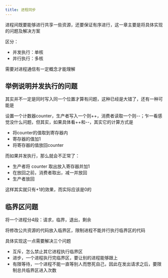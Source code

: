 ```yaml
---
title: 进程同步
---
```


进程间既要能够进行共享一些资源，还要保证有序进行，这一章主要是将具体实现的问题及解决方案

区分：

- 并发执行：单核
- 并行执行：多核

需要对进程通信有一定概念才能理解



## 举例说明并发执行的问题

其实并不一定是同时写入同一个位置才算有问题，这种已经是大错了，还有一种可能是

设置一个计数器counter，生产者写入一个则++，消费者读取一个则--；乍一看感觉没什么问题，但其实，如果具体看++和--，其实它的计算方式是

- 将counter的值取到寄存器内
- 寄存器的值加1
- 将寄存器的值放回counter

而如果并发执行，那么就会不正常了：

- 生产者将 counter 取出放入寄存器并加1
- 在放回之前，消费者取出，减一并放回
- 生产者放回

这样其实就只有+1的效果，而实际应该是0的



## 临界区问题

将一个进程分4段：请求，临界，退出，剩余



将修改公共资源的代码放入临界区，限制进程不能并行执行临界区的代码

具体实现这一点需要解决三个问题

- 互斥，怎么禁止其它进程执行临界区
- 进步，一个进程执行完临界区，要让别的进程能够跟上
- 有限等待，一个进程不能一直等别人而憋死自己，因此在发出请求之后，要限制总共临界区进入次数

